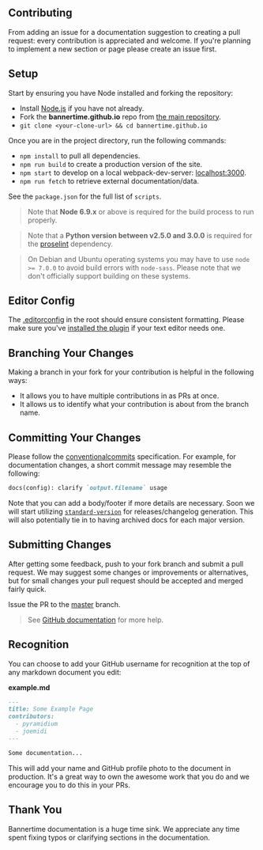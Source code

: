 Contributing
------------

From adding an issue for a documentation suggestion to creating a pull request: every
contribution is appreciated and welcome. If you're planning to implement a new section or
page please create an issue first.


## Setup

Start by ensuring you have Node installed and forking the repository:

- Install [Node.js][1] if you have not already.
- Fork the **bannertime.github.io** repo from [the main repository][2].
- `git clone <your-clone-url> && cd bannertime.github.io`

Once you are in the project directory, run the following commands:

- `npm install` to pull all dependencies.
- `npm run build` to create a production version of the site.
- `npm start` to develop on a local webpack-dev-server: [localhost:3000][3].
- `npm run fetch` to retrieve external documentation/data.

See the `package.json` for the full list of `scripts`.

> Note that __Node 6.9.x__ or above is required for the build process to run properly.

> Note that a __Python version between v2.5.0 and 3.0.0__ is required for the [proselint][9] dependency.

> On Debian and Ubuntu operating systems you may have to use `node >= 7.0.0` to avoid build errors with `node-sass`. Please note that we don't officially support building on these systems.


## Editor Config

The [.editorconfig][4] in the root should ensure consistent formatting. Please make sure
you've [installed the plugin][5] if your text editor needs one.


## Branching Your Changes

Making a branch in your fork for your contribution is helpful in the following ways:

- It allows you to have multiple contributions in as PRs at once.
- It allows us to identify what your contribution is about from the branch name.


## Committing Your Changes

Please follow the [conventionalcommits][7] specification. For example, for documentation
changes, a short commit message may resemble the following:

``` md
docs(config): clarify `output.filename` usage
```

Note that you can add a body/footer if more details are necessary. Soon we will
start utilizing [`standard-version`][8] for releases/changelog generation. This
will also potentially tie in to having archived docs for each major version.


## Submitting Changes

After getting some feedback, push to your fork branch and submit a pull request. We may
suggest some changes or improvements or alternatives, but for small changes your pull
request should be accepted and merged fairly quick.

Issue the PR to the [master][8] branch.

> See [GitHub documentation][6] for more help.


## Recognition

You can choose to add your GitHub username for recognition at the top of any markdown
document you edit:

__example.md__

```markdown
---
title: Some Example Page
contributors:
  - pyramidium
  - joemidi
---

Some documentation...
```

This will add your name and GitHub profile photo to the document in production. It's a
great way to own the awesome work that you do and we encourage you to do this in your PRs.


## Thank You

Bannertime documentation is a huge time sink. We appreciate
any time spent fixing typos or clarifying sections in the documentation.


[1]: https://nodejs.org/
[2]: https://github.com/bannertime/bannertime.github.io
[3]: http://localhost:3000/
[4]: https://github.com/bannertime/bannertime.github.io/blob/master/.editorconfig
[5]: http://editorconfig.org/#download
[6]: https://help.github.com/articles/proposing-changes-to-your-work-with-pull-requests/
[7]: http://conventionalcommits.org/
[8]: https://github.com/conventional-changelog/standard-version
[9]: https://github.com/amperser/proselint
